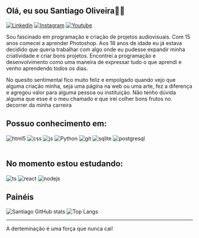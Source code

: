 ## Olá, eu sou Santiago Oliveira👨‍💻

[![Linkedin](https://img.shields.io/badge/LinkedIn-0077B5?style=for-the-badge&logo=linkedin&logoColor=white)](https://www.linkedin.com/in/santiagooliveira/)
[![Instagram](https://img.shields.io/badge/Instagram-E4405F?style=for-the-badge&logo=instagram&logoColor=white)](https://www.instagram.com/santii.oliveira/)
[![Youtube](https://img.shields.io/badge/YouTube-FF0000?style=for-the-badge&logo=youtube&logoColor=white)](https://www.youtube.com/@LordSantiYT/featured)

Sou fascinado em programação e criação de projetos audiovisuais. Com 15 anos comecei a aprender Photoshop. Aos 18 anos de idade eu já estava decidido que queria trabalhar com algo onde eu pudesse expandir minha criatividade e criar bons projetos. Encontrei a programação e desenvolvimento como uma maneira de expressar tudo o que aprendi e venho aprendendo todos os dias.

No quesito sentimental fico muito feliz e empolgado quando vejo que alguma criação minha, seja uma página na web ou uma arte, fez a diferença e agregou valor para alguma pessoa ou instituição. Não tenho dúvida alguma que esse é o meu chamado e que irei colher bons frutos no decorrer da minha carreira

## Possuo conhecimento em: 
<div style="display: inline_block">
  <img align="center" alt="html5" src="https://img.shields.io/badge/HTML5-E34F26?style=for-the-badge&logo=html5&logoColor=white" />
  <img align="center" alt="css" src="https://img.shields.io/badge/CSS3-1572B6?style=for-the-badge&logo=css3&logoColor=white" />
  <img align="center" alt="js" src="https://img.shields.io/badge/JavaScript-F7DF1E?style=for-the-badge&logo=javascript&logoColor=black" />
  <img align="center" alt="Python" src="https://img.shields.io/badge/Python-3776AB?style=for-the-badge&logo=python&logoColor=white" />
  <img align="center" alt="git" src="https://img.shields.io/badge/GIT-E44C30?style=for-the-badge&logo=git&logoColor=white" />
  <img align="center" alt="sqlite" src="https://img.shields.io/badge/SQLite-07405E?style=for-the-badge&logo=sqlite&logoColor=white" />
  <img align="center" alt="postgresql" src="https://img.shields.io/badge/PostgreSQL-316192?style=for-the-badge&logo=postgresql&logoColor=white" />
</div><br/>

## No momento estou estudando:
<div style="display: inline_block">
  <img align="center" alt="ts" src="https://img.shields.io/badge/TypeScript-007ACC?style=for-the-badge&logo=typescript&logoColor=white" />
  <img align="center" alt="react" src="https://img.shields.io/badge/React-20232A?style=for-the-badge&logo=react&logoColor=61DAFB" />
  <img align="center" alt="nodejs" src="https://img.shields.io/badge/Node.js-43853D?style=for-the-badge&logo=node.js&logoColor=white" />
</div>

## Painéis
![Santiago GitHub stats](https://github-readme-stats.vercel.app/api?username=Santiigas&show_icons=true&theme=transparent)
![Top Langs](https://github-readme-stats.vercel.app/api/top-langs/?username=Santiigas&layout=compact)
<hr>
A derteminação é uma força que nunca cai!
<!--
**Santiigas/Santiigas** is a ✨ _special_ ✨ repository because its `README.md` (this file) appears on your GitHub profile.

Here are some ideas to get you started:

- 🔭 I’m currently working on ...
- 🌱 I’m currently learning ...
- 👯 I’m looking to collaborate on ...
- 🤔 I’m looking for help with ...
- 💬 Ask me about ...
- 📫 How to reach me: ...
- 😄 Pronouns: ...
- ⚡ Fun fact: ...
-->

